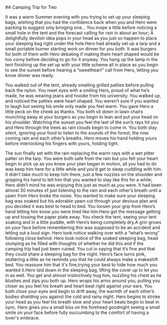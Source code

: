 #A Camping Trip for Two

It was a warm Summer evening with you trying to set up your sleeping bags, wishing that you had the confidence back when you and Hero were packing to suggest only bringing one… You mope a little before noticing a small hole in the tent and the forecast calling for rain in about an hour; A delightfully devilish idea pops in your head as you just so happen to place your sleeping bag right under the hole.Hero had already set up a tarp and a small portable burner starting work on dinner for you both. It was burgers for both of them with Hero debating if making them heart shaped would be too corny before deciding to go for it anyway. You hang up the lamp in the tent finishing up the set up with your little scheme all in place as you begin to see the sunset before hearing a “sweetheart” call from Hero, letting you know dinner was ready.
    
You walked out of the tent, already smelling grilled patties before pulling back the nylon. You meet eyes with a smiling Hero, proud of what he’s made, he was wearing jeans and hoodie from his university. You walked up, and noticed the patties were heart shaped. You weren’t sure if you wanted to laugh but seeing his smile only made you feel warm. You gave Hero a little peck on the cheek as thanks. You both sit down in lawn chairs munching away at your burgers as you begin to lean and put your head on his shoulder. Watching the sunset you feel the last of the sun’s rays hit you and Hero through the trees as rain clouds begin to come in. You both stay silent, ignoring your food to listen to the sounds of the forest, the now coming rain and each other’s breaths. Hero moves his hand holding yours before interlocking his fingers with yours, holding tight. 
    
The sun finally set with the rain replacing the warm rays with a wet pitter patter on the tarp. You were both safe from the rain but you felt your heart begin to pick up as you knew your plan began in motion, all you had to do was keep him here for a little while and you’d get to sleep cuddling with him. It didn’t take much to keep him there, just a few nuzzles on the shoulder and gripping his hand to tell him that you wanted to stay like this for a while; Hero didn’t mind he was enjoying this just as much as you were. It had been almost 30 minutes of just listening to the rain and each other’s breath until a yawn from Hero broke the noise. You wanted to make sure your sleeping bag was soaked but his adorable yawn cut through your devious plan and you decided it was best to head to bed. You loosen your grip from Hero’s hand letting him know you were tired like him.Hero got the message getting up and tossing the paper plate away. You check the tent, seeing your tent soaking and in a little puddle, with Hero’s being completely dry.A grin grows on your face before remembering this was supposed to be an accident and letting out a loud sign. Hero took notice walking over with a “what’s wrong” following close behind. Hero took notice of the soaked sleeping bag, head slumping as he filled with thoughts of whether he did this and if the camping trip had just been ruined. You cut in saying that it’s fine and that they could share a sleeping bag for the night. Hero’s face turns pink, stuttering a little as he reminds you that he could always make a makeshift bed. You reassure him that it's fine,trying your best to hide how much you wanted it.Hero laid down in the sleeping bag, lifting the cover up to let you in as well. You get and almost instinctively hug him, nuzzling his chest as he blushes and zips you both up. Hero wraps his arms around you, pulling you closer as you feel his breath and heart beat right against your ears. You both close your eyes and begin to drift away, the warmth of each other’s bodies shielding you against the cold and rainy night. Hero begins to stroke your head as you feel his breath slow and your heart beats begin to beat in sync. Hero gives you a small kiss on the forehead goodnight seeing a small smile on your face before fully succumbing to the comfort of having a lover's embrace.
